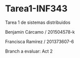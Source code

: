 # Tarea1-INF343
Tarea 1 de sistemas distribuidos

Benjamin Cárcamo / 201504578-k


Francisca Ramírez / 201373607-6

Branch a evaluar: Act 2
